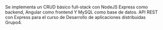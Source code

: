Se implementa un CRUD básico full-stack con NodeJS Express como backend, Angular como frontend Y MySQL como base de datos.
API REST con Express para el curso de Desarrollo de aplicaciones distribuidas 
Grupo4.